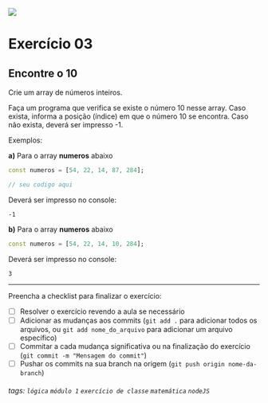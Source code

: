 ![](https://instagram.fsjk8-1.fna.fbcdn.net/v/t51.2885-15/356608824_1009386207145943_3857134427837504240_n.jpg?stp=dst-jpg_e15&_nc_ht=instagram.fsjk8-1.fna.fbcdn.net&_nc_cat=111&_nc_ohc=sILxveJEhVsAX-ACQH_&edm=ABmJApABAAAA&ccb=7-5&ig_cache_key=MzEzNDUzNTE5MTUwNjE0NTA3MQ%3D%3D.2-ccb7-5&oh=00_AfBKmwpS4XjAN6mF9EOtM55URvFDH6sKyVhXS4W52UIL0w&oe=650D3BB5&_nc_sid=b41fef)

# Exercício 03

## Encontre o 10

Crie um array de números inteiros.

Faça um programa que verifica se existe o número 10 nesse array. Caso exista, informa a posição (índice) em que o número 10 se encontra. Caso não exista, deverá ser impresso -1.

Exemplos:

**a)** Para o array **numeros** abaixo

```dart
const numeros = [54, 22, 14, 87, 284];

// seu codigo aqui
```

Deverá ser impresso no console:

```
-1
```

**b)** Para o array **numeros** abaixo

```dart
const numeros = [54, 22, 14, 10, 284];
```

Deverá ser impresso no console:

```
3
```

---

Preencha a checklist para finalizar o exercício:

- [ ] Resolver o exercício revendo a aula se necessário
- [ ] Adicionar as mudanças aos commits (`git add .` para adicionar todos os arquivos, ou `git add nome_do_arquivo` para adicionar um arquivo específico)
- [ ] Commitar a cada mudança significativa ou na finalização do exercício (`git commit -m "Mensagem do commit"`)
- [ ] Pushar os commits na sua branch na origem (`git push origin nome-da-branch`)

###### tags: `lógica` `módulo 1` `exercício de classe` `matemática` `nodeJS`
